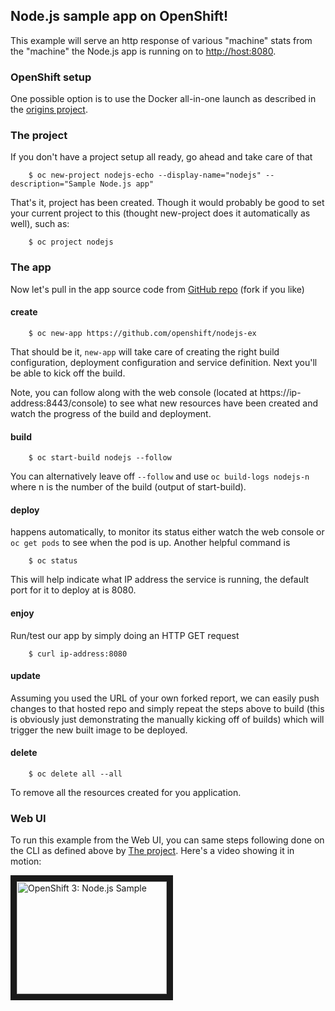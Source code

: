 Node.js sample app on OpenShift!
-----------------

This example will serve an http response of various "machine" stats from the "machine" the Node.js app is running on to [http://host:8080](http://host:8080).

### OpenShift setup ###

One possible option is to use the Docker all-in-one launch as described in the [origins project](https://github.com/openshift/origins).

### The project ###

If you don't have a project setup all ready, go ahead and take care of that

        $ oc new-project nodejs-echo --display-name="nodejs" --description="Sample Node.js app"

That's it, project has been created.  Though it would probably be good to set your current project to this (thought new-project does it automatically as well), such as:

        $ oc project nodejs

### The app ###

Now let's pull in the app source code from [GitHub repo](https://github.com/openshift/nodejs-ex) (fork if you like)

#### create ####

        $ oc new-app https://github.com/openshift/nodejs-ex
        
That should be it, `new-app` will take care of creating the right build configuration, deployment configuration and service definition.  Next you'll be able to kick off the build.

Note, you can follow along with the web console (located at https://ip-address:8443/console) to see what new resources have been created and watch the progress of the build and deployment.

#### build ####

        $ oc start-build nodejs --follow

You can alternatively leave off `--follow` and use `oc build-logs nodejs-n` where n is the number of the build (output of start-build).

#### deploy ####

happens automatically, to monitor its status either watch the web console or `oc get pods` to see when the pod is up.  Another helpful command is

        $ oc status

This will help indicate what IP address the service is running, the default port for it to deploy at is 8080.  

#### enjoy ####

Run/test our app by simply doing an HTTP GET request

        $ curl ip-address:8080

#### update ####

Assuming you used the URL of your own forked report, we can easily push changes to that hosted repo and simply repeat the steps above to build (this is obviously just demonstrating the manually kicking off of builds) which will trigger the new built image to be deployed.

#### delete ####

		$ oc delete all --all

To remove all the resources created for you application.

### Web UI ###

To run this example from the Web UI, you can same steps following done on the CLI as defined above by [The project](#the-project). Here's a video showing it in motion:

<a href="http://www.youtube.com/watch?feature=player_embedded&v=uocucZqg_0I&t=225" target="_blank">
<img src="http://img.youtube.com/vi/uocucZqg_0I/0.jpg" 
alt="OpenShift 3: Node.js Sample" width="240" height="180" border="10" /></a>

